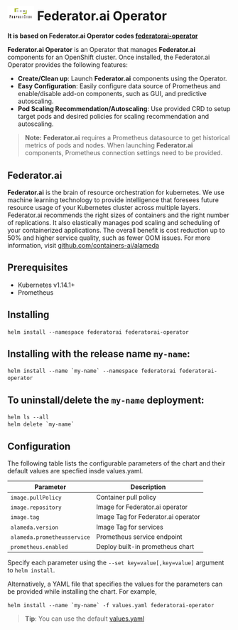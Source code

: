 # <img src="./logo.png" width=60/> Federator.ai Operator
**It is based on Federator.ai Operator codes [federatorai-operator](https://github.com/containers-ai/federatorai-operator)**

**Federator.ai Operator** is an Operator that manages **Federator.ai** components for an OpenShift cluster. Once installed, the Federator.ai Operator provides the following features:
- **Create/Clean up**: Launch **Federator.ai** components using the Operator.
- **Easy Configuration**: Easily configure data source of Prometheus and enable/disable add-on components, such as GUI, and predictive autoscaling.
- **Pod Scaling Recommendation/Autoscaling**: Use provided CRD to setup target pods and desired policies for scaling recommendation and autoscaling.

> **Note:** **Federator.ai** requires a Prometheus datasource to get historical metrics of pods and nodes. When launching **Federator.ai** components, Prometheus connection settings need to be provided.

## Federator.ai

**Federator.ai** is the brain of resource orchestration for kubernetes. We use machine learning technology to provide intelligence that foresees future resource usage of your Kubernetes cluster across multiple layers. Federator.ai recommends the right sizes of containers and the right number of replications. It also elastically manages pod scaling and scheduling of your containerized applications. The overall benefit is cost reduction up to 50% and higher service quality, such as fewer OOM issues. For more information, visit [github.com/containers-ai/alameda](https://github.com/containers-ai/alameda)

## Prerequisites
- Kubernetes v1.14.1+
- Prometheus

## Installing
```
helm install --namespace federatorai federatorai-operator
```

## Installing with the release name `my-name`:
```
helm install --name `my-name` --namespace federatorai federatorai-operator
```

## To uninstall/delete the `my-name` deployment:
```
helm ls --all
helm delete `my-name`
```


## Configuration

The following table lists the configurable parameters of the chart and their default values are specfied insde values.yaml.

| Parameter                               | Description                                   |
| ----------------------------------------| --------------------------------------------- |
| `image.pullPolicy`                      | Container pull policy                         |
| `image.repository`                      | Image for Federator.ai operator               |
| `image.tag`                             | Image Tag for Federator.ai operator           |
| `alameda.version`                       | Image Tag for services                        |
| `alameda.prometheusservice`             | Prometheus service endpoint                   |
| `prometheus.enabled`                    | Deploy built-in prometheus chart              |

Specify each parameter using the `--set key=value[,key=value]` argument to `helm install`.

Alternatively, a YAML file that specifies the values for the parameters can be provided while installing the chart. For example,

```shell
helm install --name `my-name` -f values.yaml federatorai-operator
```

> **Tip**: You can use the default [values.yaml](values.yaml)
